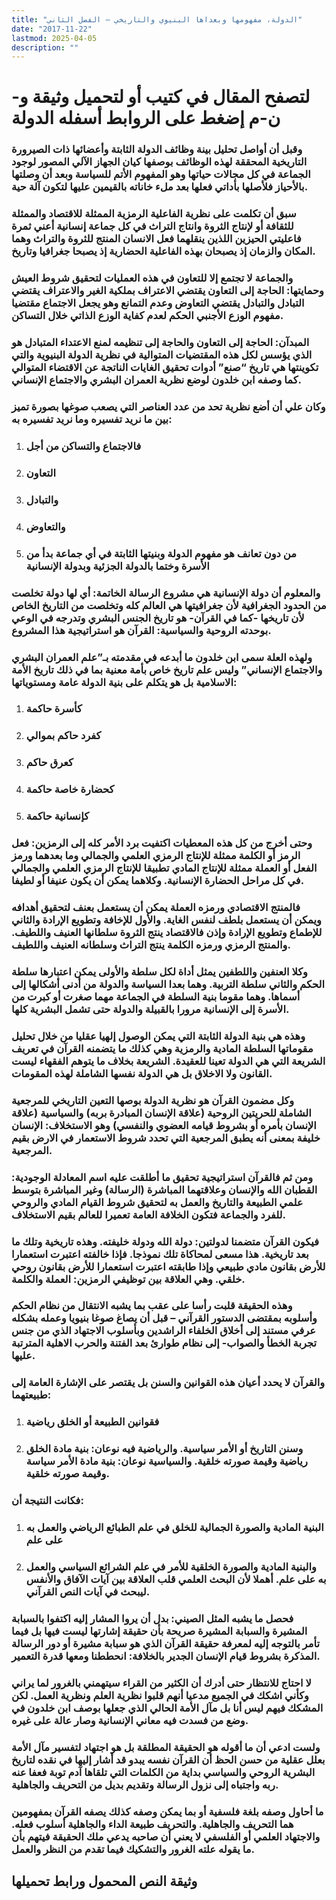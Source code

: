 ```yaml
---
title: "الدولة، مفهومها وبعداها البنيوي والتاريخي – الفصل الثاني"
date: "2017-11-22"
lastmod: 2025-04-05
description: ""
---
```

# **لتصفح المقال في كتيب أو لتحميل وثيقة و-ن-م إضغط على الروابط أسفله** **الدولة**

### وقبل أن أواصل تحليل بينة وظائف الدولة الثابتة وأعضائها ذات الصيرورة التاريخية المحققة لهذه الوظائف بوصفها كيان الجهاز الآلي المصور لوجود الجماعة في كل مجالات حياتها وهو المفهوم الأتم للسياسة وبعد أن وصلتها بالأحياز فلأصلها بأداتي فعلها بعد ملء خاناته بالقيمين عليها لتكون آلة حية.

### سبق أن تكلمت على نظرية الفاعلية الرمزية الممثلة للاقتصاد والممثلة للثقافة أو لإنتاج الثروة وانتاج التراث في كل جماعة إنسانية أعني ثمرة فاعليتي الحيزين اللذين ينقلهما فعل الانسان المنتج للثروة والتراث وهما المكان والزمان إذ يصبحان بهذه الفاعلية الحضارية إذ يصبحا جغرافيا وتاريخ.

### والجماعة لا تجتمع إلا للتعاون في هذه العمليات لتحقيق شروط العيش وحمايتها: الحاجة إلى التعاون يقتضي الاعتراف بملكية الغير والاعتراف يقتضي التبادل والتبادل يقتضي التعاوض وعدم التمانع وهو يجعل الاجتماع مقتضيا مفهوم الوزع الأجنبي الحكم لعدم كفاية الوزع الذاتي خلال التساكن.

### المبدآن: الحاجة إلى التعاون والحاجة إلى تنظيمه لمنع الاعتداء المتبادل هو الذي يؤسس لكل هذه المقتضيات المتوالية في نظرية الدولة البنيوية والتي تكوينتها هي تاريخ “صنع” أدوات تحقيق الغايات الناتجة عن الاقتضاء المتوالي كما وصفه ابن خلدون لوضع نظرية العمران البشري والاجتماع الإنساني.

### وكان علي أن أضع نظرية تحد من عدد العناصر التي يصعب صوغها بصورة تميز بين ما نريد تفسيره وما نريد تفسيره به:

1. ### فالاجتماع والتساكن من أجل
2. ### التعاون
3. ### والتبادل
4. ### والتعاوض
5. ### من دون تعانف هو مفهوم الدولة وبنيتها الثابتة في أي جماعة بدأ من الأسرة وختما بالدولة الجزئية وبدولة الإنسانية

### والمعلوم أن دولة الإنسانية هي مشروع الرسالة الخاتمة: أي لها دولة تخلصت من الحدود الجغرافية لأن جغرافيتها هي العالم كله وتخلصت من التاريخ الخاص لأن تاريخها -كما في القرآن- هو تاريخ الجنس البشري وتدرجه في الوعي بوحدته الروحية والسياسية: القرآن هو استراتيجية هذا المشروع.

### ولهذه العلة سمى ابن خلدون ما أبدعه في مقدمته بـ”علم العمران البشري والاجتماع الإنساني” وليس علم تاريخ خاص بأمة معنية بما في ذلك تاريخ الأمة الاسلامية بل هو يتكلم على بنية الدولة عامة ومستوياتها:

1. ### كأسرة حاكمة
2. ### كفرد حاكم بموالي
3. ### كعرق حاكم
4. ### كحضارة خاصة حاكمة
5. ### كإنسانية حاكمة

### وحتى أخرج من كل هذه المعطيات اكتفيت برد الأمر كله إلى الرمزين: فعل الرمز أو الكلمة ممثلة للإنتاج الرمزي العلمي والجمالي وما بعدهما ورمز الفعل أو العملة ممثلة للإنتاج المادي تطبيقا للإنتاج الرمزي العلمي والجمالي في كل مراحل الحضارة الإنسانية. وكلاهما يمكن أن يكون عنيفا أو لطيفا.

### فالمنتج الاقتصادي ورمزه العملة يمكن أن يستعمل بعنف لتحقيق أهدافه ويمكن أن يستعمل بلطف لنفس الغاية. والأول للإخافة وتطويع الإرادة والثاني للإطماع وتطويع الإرادة وإذن فالاقتصاد ينتج الثروة سلطانها العنيف واللطيف. والمنتج الرمزي ورمزه الكلمة ينتج التراث وسلطانه العنيف واللطيف.

### وكلا العنفين واللطفين يمثل أداة لكل سلطة والأولى يمكن اعتبارها سلطة الحكم والثاني سلطة التربية. وهما بعدا السياسة والدولة من أدنى أشكالها إلى أسماها. وهما مقوما بنية السلطة في الجماعة مهما صغرت أو كبرت من الأسرة إلى الإنسانية مرورا بالقبيلة والدولة حتى تشمل البشرية كلها.

### وهذه هي بنية الدولة الثابتة التي يمكن الوصول إلهيا عقليا من خلال تحليل مقوماتها السلطة المادية والرمزية وهي كذلك ما يتضمنه القرآن في تعريف الشريعة التي هي الدولة تعينا للعقيدة. الشريعة بخلاف ما يتوهم الفقهاء ليست القانون ولا الاخلاق بل هي الدولة نفسها الشاملة لهذه المقومات.

### وكل مضمون القرآن هو نظرية الدولة بوصها التعين التاريخي للمرجعية الشاملة للحريتين الروحية (علاقة الإنسان المبادرة بربه) والسياسية (علاقة الإنسان بأمره أو بشروط قيامه العضوي والنفسي) وهو الاستخلاف: الإنسان خليفة بمعنى أنه يطبق المرجعية التي تحدد شروط الاستعمار في الارض بقيم المرجعية.

### ومن ثم فالقرآن استراتيجية تحقيق ما أطلقت عليه اسم المعادلة الوجودية: القطبان الله والإنسان وعلاقتهما المباشرة (الرسالة) وغير المباشرة بتوسط علمي الطبيعة والتاريخ والعمل به لتحقيق شروط القيام المادي والروحي للفرد والجماعة فتكون الخلافة العامة تعميرا للعالم بقيم الاستخلاف.

### فيكون القرآن متضمنا لدولتين: دولة الله ودولة خليفته. وهذه تاريخية وتلك ما بعد تاريخية. هذا مسعى لمحاكاة تلك نموذجا. فإذا خالفته اعتبرت استعمارا للأرض بقانون مادي طبيعي وإذا طابقته اعتبرت استعمارا للأرض بقانون روحي خلقي. وهي العلاقة بين توظيفي الرمزين: العملة والكلمة.

### وهذه الحقيقة قلبت رأسا على عقب بما يشبه الانتقال من نظام الحكم وأسلوبه بمقتضى الدستور القرآني – قبل أن يصاغ صوغا بنيويا وعمله بشكله عرفي مستند إلى أخلاق الخلفاء الراشدين وبأسلوب الاجتهاد الذي من جنس تجربة الخطأ والصواب- إلى نظام طوارئ بعد الفتنة والحرب الاهلية المترتبة عليها.

### والقرآن لا يحدد أعيان هذه القوانين والسنن بل يقتصر على الإشارة العامة إلى طبيعتهما:

1. ### فقوانين الطبيعة أو الخلق رياضية
2. ### وسنن التاريخ أو الأمر سياسية. والرياضية فيه نوعان: بنية مادة الخلق رياضية وقيمة صورته خلقية. والسياسية نوعان: بنية مادة الأمر سياسة وقيمة صورته خلقية.

### فكانت النتيجة أن:

1. ### البنية المادية والصورة الجمالية للخلق في علم الطبائع الرياضي والعمل به على علم
2. ### والبنية المادية والصورة الخلقية للأمر في علم الشرائع السياسي والعمل به على علم. أهملا لأن البحث العلمي قلب العلاقة بين آيات الآفاق والأنفس ليبحث في آيات النص القرآني.

### فحصل ما يشبه المثل الصيني: بدل أن يروا المشار إليه اكتفوا بالسبابة المشيرة والسبابة المشيرة صريحة بأن حقيقة إشارتها ليست فيها بل فيما تأمر بالتوجه إليه لمعرفة حقيقة القرآن الذي هو سبابة مشيرة أو دور الرسالة المذكرة بشروط قيام الإنسان الجدير بالخلافة: انحططنا ومعها قدرة التعمير.

### لا احتاج للانتظار حتى أدرك أن الكثير من القراء سيتهمني بالغرور لما يراني وكأني اشكك في الجميع مدعيا أنهم قلبوا نظرية العلم ونظرية العمل. لكن المشكك فيهم ليس أنا بل مآل الأمة الحالي الذي جعلها بوصف ابن خلدون في وضع من فسدت فيه معاني الإنسانية وصار عالة على غيره.

### ولست ادعي أن ما أقوله هو الحقيقة المطلقة بل هو اجتهاد لتفسير مآل الأمة بعلل عقلية من حسن الحظ أن القرآن نفسه يبدو قد أشار إليها في نقده لتاريخ البشرية الروحي والسياسي بداية من الكلمات التي تلقاها آدم توبة فعفا عنه ربه واجتباه إلى نزول الرسالة وتقديم بديل من التحريف والجاهلية.

### ما أحاول وصفه بلغة فلسفية أو بما يمكن وصفه كذلك يصفه القرآن بمفهومين هما التحريف والجاهلية. والتحريف طبيعة الداء والجاهلية أسلوب فعله. والاجتهاد العلمي أو الفلسفي لا يعني أن صاحبه يدعي ملك الحقيقة فيتهم بأن ما يقوله علته الغرور والتشكيك فيما تقدم من النظر والعمل.

## وثيقة النص المحمول ورابط تحميلها

###
